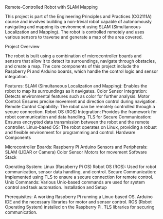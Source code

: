 Remote-Controlled Robot with SLAM Mapping

This project is part of the Engineering Principles and Practices (CG2111A) course and involves building a non-trivial robot capable of autonomously navigating and mapping its environment using SLAM (Simultaneous Localization and Mapping). The robot is controlled remotely and uses various sensors to traverse and generate a map of the area covered.

Project Overview

The robot is built using a combination of microcontroller boards and sensors that allow it to detect its surroundings, navigate through obstacles, and create a map. The core components of this project include the Raspberry Pi and Arduino boards, which handle the control logic and sensor integration.

Features:
SLAM (Simultaneous Localization and Mapping): Enables the robot to map its surroundings as it navigates.
Color Sensor Integration: Detects environmental features such as color for further analysis.
Motor Control: Ensures precise movement and direction control during navigation.
Remote Control Capability: The robot can be remotely controlled through a secure connection.
Robot OS (ROS) Integration: Provides the framework for robot communication and data handling.
TLS for Secure Communication: Ensures encrypted data transmission between the robot and the remote controller.
Linux-based OS: The robot operates on Linux, providing a robust and flexible environment for programming and control.
Hardware Components

Microcontroller Boards:
Raspberry Pi
Arduino
Sensors and Peripherals:
SLAM (LIDAR or Camera)
Color Sensor
Motors for movement
Software Stack

Operating System: Linux (Raspberry Pi OS)
Robot OS (ROS): Used for robot communication, sensor data handling, and control.
Secure Communication: Implemented using TLS to ensure a secure connection for remote control.
Unix Commands: Various Unix-based commands are used for system control and task automation.
Installation and Setup

Prerequisites:
A working Raspberry Pi running a Linux-based OS.
Arduino IDE and the necessary libraries for motor and sensor control.
ROS (Robot Operating System) installed on the Raspberry Pi.
TLS libraries for securing communication.
